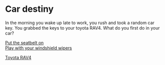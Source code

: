 # Car destiny
In the morning you wake up late to work, you rush and took a random car key. You grabbed the keys to your toyota RAV4. What do you first do in your car?

[Put the seatbelt on](put-on-seatbelt.md)  
[Play with your windshield wipers](play-with-windshield.md)

[Toyota RAV4](../../images/toyota-rav4.jpg)